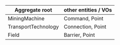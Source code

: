 |Aggregate root | other entities / VOs |
|---|---|
| MiningMachine | Command, Point |
| TransportTechnology  | Connection, Point |
| Field | Barrier, Point |